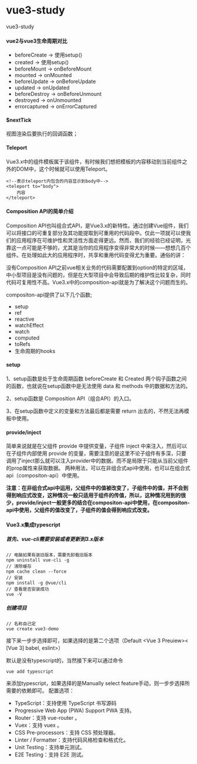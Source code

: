 # vue3-study
vue3-study

#### vue2与vue3生命周期对比
* beforeCreate -> 使用setup()
* created -> 使用setup()
* beforeMount -> onBeforeMount
* mounted -> onMounted
* beforeUpdate -> onBeforeUpdate
* updated -> onUpdated
* beforeDestroy -> onBeforeUnmount
* destroyed -> onUnmounted
* errorcaptured -> onErrorCaptured



#### $nextTick
视图渲染后要执行的回调函数；
#### Teleport
Vue3.x中的组件模板属于该组件，有时候我们想把模板的内容移动到当前组件之外的DOM中，这个时候就可以使用Teleport。

```
<!--表示teleport内包含的内容显示到body中-->
<teleport to="body">
	内容
</teleport>
```
#### Composition API的简单介绍

Composition APl也叫组合式API，是Vue3.x的新特性。通过创建Vue组件，我们可以将接口的可重复部分及其功能提取到可重用的代码段中。仅此一项就可以使我们的应用程序在可维护性和灵活性方面走得更远。然而，我们的经验已经证明，光靠这一点可能是不够的，尤其是当你的应用程序变得非常大的时候—―想想几百个组件。在处理如此大的应用程序时，共享和重用代码变得尤为重要。通俗的讲：

没有Composition APl之前vue相关业务的代码需要配置到option的特定的区域，中小型项目是没有问题的，但是在大型项目中会导致后期的维护性比较复杂，同时代码可复用性不高。Vue3.x中的composition-api就是为了解决这个问题而生的。

compositon-api提供了以下几个函数;
* setup
* ref
* reactive
* watchEffect
* watch
* computed
* toRefs
* 生命周期的hooks

#### setup
1、setup函数是处于生命周期函数 beforeCreate 和 Created 两个钩子函数之间的函数，也就说在setup函数中是无法使用 data 和 methods 中的数据和方法的。

2、setup函数是 Composition API（组合API）的入口。

3、在setup函数中定义的变量和方法最后都是需要 return 出去的，不然无法再模板中使用。
#### provide/inject
简单来说就是在父组件 provide 中提供变量，子组件 inject 中来注入，然后可以在子组件内部使用 provide 的变量，需要注意的是这里不论子组件有多深，只要调用了inject那么就可以注入provider中的数据。而不是局限于只能从当前父组件的prop属性来获取数据。
两种用法，可以在非组合式api中使用，也可以在组合式api（compositon-api）中使用。

**注意：在非组合式api中运用，父组件中的值被改变了，子组件中的值，并不会到得到响应式改变，这种情况一般只适用于组件的传值，所以，这种情况用到的很少，provide/inject一般更多的结合在compositon-api中使用，在compositon-api中使用，父组件的值改变了，子组件的值会得到响应式改变。**

#### Vue3.x集成typescript
##### 首先、vue-cli需要安装或者更新到3.x版本
```
// 电脑如果有装旧版本，需要先卸载旧版本
npm uninstall vue-cli -g
// 清除缓存
npm cache clean --force
// 安装
npm install -g @vue/cli
// 查看是否安装成功
vue -V
```
##### 创建项目
```
// 名称自己定
vue create vue3-demo 
```
接下来一步步选择即可，如果选择的是第二个选项（Default <Vue 3 Preuiew>< [Vue 3] babel, eslint>）

默认是没有typescript的，当然接下来可以通过命令
```
vue add typescript
```
来添加typescript，如果选择的是Manually select feature手动，则一步步选择所需要的依赖即可。
配置选项：
* TypeScript：支持使用 TypeScript 书写源码
* Progressive Web App (PWA) Support PWA 支持。
* Router：支持 vue-router 。
* Vuex：支持 vuex 。
* CSS Pre-processors：支持 CSS 预处理器。
* Linter / Formatter：支持代码风格检查和格式化。
* Unit Testing：支持单元测试。
* E2E Testing：支持 E2E 测试。

